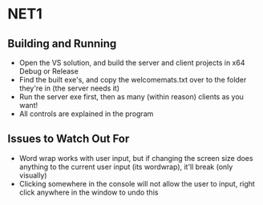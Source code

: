 # NET1


## Building and Running
- Open the VS solution, and build the server and client projects in x64 Debug or Release
- Find the built exe's, and copy the welcomemats.txt over to the folder they're in (the server needs it)
- Run the server exe first, then as many (within reason) clients as you want!
- All controls are explained in the program
    


## Issues to Watch Out For
- Word wrap works with user input, but if changing the screen size does anything to the current user input (its wordwrap), it'll break (only visually)
- Clicking somewhere in the console will not allow the user to input, right click anywhere in the window to undo this

